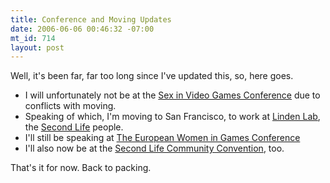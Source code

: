 ```yaml
--- 
title: Conference and Moving Updates
date: 2006-06-06 00:46:32 -07:00
mt_id: 714
layout: post
---
```

Well, it's been far, far too long since I've updated this, so, here goes.

<UL>
<LI>I will unfortunately not be at the <A HREF='http://www.sexinvideogames.com'>Sex in Video Games Conference</A> due to conflicts with moving.</LI><LI>Speaking of which, I'm moving to San Francisco, to work at <A HREF='http://www.lindenlab.com'>Linden Lab</A>, the <A HREF='http://www.secondlife.com'>Second Life</A> people.</LI><LI>I'll still be speaking at <A HREF='http://www.womeningames.com'>The European Women in Games Conference</A></LI><LI>I'll also now be at the <A HREF='http://www.slconvention.com'>Second Life Community Convention</A>, too.</LI></UL>

That's it for now. Back to packing. 
